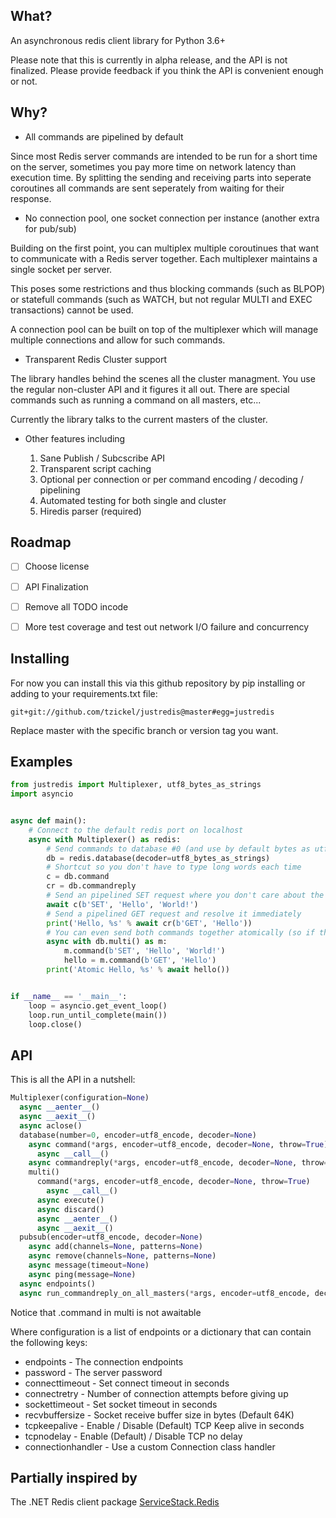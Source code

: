 ## What?
An asynchronous redis client library for Python 3.6+

Please note that this is currently in alpha release, and the API is not finalized. Please provide feedback if you think the API is convenient enough or not.

## Why?
* All commands are pipelined by default

Since most Redis server commands are intended to be run for a short time on the server, sometimes you pay more time on network latency than execution time. By splitting the sending and receiving parts into seperate coroutines all commands are sent seperately from waiting for their response.

* No connection pool, one socket connection per instance (another extra for pub/sub)

Building on the first point, you can multiplex multiple coroutinues that want to communicate with a Redis server together. Each multiplexer maintains a single socket per server.

This poses some restrictions and thus blocking commands (such as BLPOP) or statefull commands (such as WATCH, but not regular MULTI and EXEC transactions) cannot be used.

A connection pool can be built on top of the multiplexer which will manage multiple connections and allow for such commands.

* Transparent Redis Cluster support

The library handles behind the scenes all the cluster managment. You use the regular non-cluster API and it figures it all out. There are special commands such as running a command on all masters, etc...

Currently the library talks to the current masters of the cluster.

* Other features including

  1. Sane Publish / Subcscribe API
  2. Transparent script caching
  3. Optional per connection or per command encoding / decoding / pipelining
  4. Automated testing for both single and cluster
  5. Hiredis parser (required)

## Roadmap
- [ ] Choose license
- [ ] API Finalization
- [ ] Remove all TODO incode
- [ ] More test coverage and test out network I/O failure and concurrency


## Installing
For now you can install this via this github repository by pip installing or adding to your requirements.txt file:

```
git+git://github.com/tzickel/justredis@master#egg=justredis
```

Replace master with the specific branch or version tag you want.

## Examples
```python
from justredis import Multiplexer, utf8_bytes_as_strings
import asyncio


async def main():
    # Connect to the default redis port on localhost
    async with Multiplexer() as redis:
        # Send commands to database #0 (and use by default bytes as utf8 strings decoder)
        db = redis.database(decoder=utf8_bytes_as_strings)
        # Shortcut so you don't have to type long words each time
        c = db.command
        cr = db.commandreply
        # Send an pipelined SET request where you don't care about the result (You don't have to use bytes notation or caps)
        await c(b'SET', 'Hello', 'World!')
        # Send a pipelined GET request and resolve it immediately
        print('Hello, %s' % await cr(b'GET', 'Hello'))
        # You can even send both commands together atomically (so if the first fails the second won't run)
        async with db.multi() as m:
            m.command(b'SET', 'Hello', 'World!')
            hello = m.command(b'GET', 'Hello')
        print('Atomic Hello, %s' % await hello())


if __name__ == '__main__':
    loop = asyncio.get_event_loop()
    loop.run_until_complete(main())
    loop.close()
```

## API
This is all the API in a nutshell:

```python
Multiplexer(configuration=None)
  async __aenter__()
  async __aexit__()
  async aclose()
  database(number=0, encoder=utf8_encode, decoder=None)
    async command(*args, encoder=utf8_encode, decoder=None, throw=True)
      async __call__()
    async commandreply(*args, encoder=utf8_encode, decoder=None, throw=True)
    multi()
      command(*args, encoder=utf8_encode, decoder=None, throw=True)
        async __call__()
      async execute()
      async discard()
      async __aenter__()
      async __aexit__()
  pubsub(encoder=utf8_encode, decoder=None)
    async add(channels=None, patterns=None)
    async remove(channels=None, patterns=None)
    async message(timeout=None)
    async ping(message=None)
  async endpoints()
  async run_commandreply_on_all_masters(*args, encoder=utf8_encode, decoder=None)
```

Notice that .command in multi is not awaitable

Where configuration is a list of endpoints or a dictionary that can contain the following keys:

* endpoints - The connection endpoints
* password - The server password
* connecttimeout - Set connect timeout in seconds
* connectretry - Number of connection attempts before giving up
* sockettimeout - Set socket timeout in seconds
* recvbuffersize - Socket receive buffer size in bytes (Default 64K)
* tcpkeepalive - Enable / Disable (Default) TCP Keep alive in seconds
* tcpnodelay - Enable (Default) / Disable TCP no delay
* connectionhandler - Use a custom Connection class handler

## Partially inspired by
The .NET Redis client package [ServiceStack.Redis](https://stackexchange.github.io/StackExchange.Redis/)
